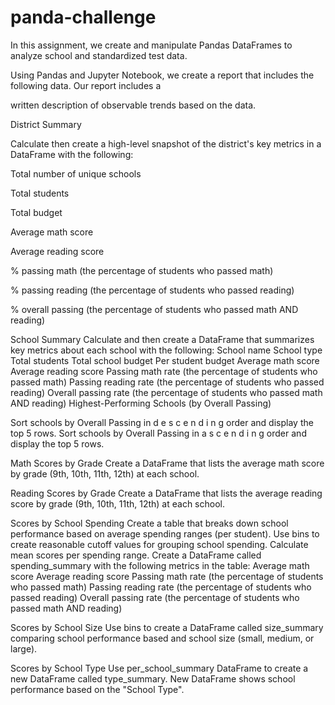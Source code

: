 # panda-challenge
In this assignment, we create and manipulate Pandas DataFrames to analyze school and standardized test data.

Using Pandas and Jupyter Notebook, we create a report that includes the following data. Our report includes a 

written description of observable trends based on the data.

District Summary

Calculate then create a high-level snapshot of the district's key metrics in a DataFrame with the following:
	
  Total number of unique schools
  
  Total students
	
  Total budget
	
  Average math score
	
  Average reading score
	
  % passing math (the percentage of students who passed math)
	
  % passing reading (the percentage of students who passed reading)
	
  % overall passing (the percentage of students who passed math AND reading)

School Summary
Calculate and then create a DataFrame that summarizes key metrics about each school with the following:
	School name
	School type
	Total students
	Total school budget
	Per student budget
	Average math score
	Average reading score
	Passing math rate (the percentage of students who passed math)
	Passing reading rate (the percentage of students who passed reading)
	Overall passing rate (the percentage of students who passed math AND reading)
	Highest-Performing Schools (by Overall Passing)

Sort schools by Overall Passing in  d e s c e n d i n g  order and display the top 5 rows.
Sort schools by Overall Passing in  a s c e n d i n g  order and display the top 5 rows.

Math Scores by Grade
Create a DataFrame that lists the average math score by grade (9th, 10th, 11th, 12th) at each school.

Reading Scores by Grade
Create a DataFrame that lists the average reading score by grade (9th, 10th, 11th, 12th) at each school.

Scores by School Spending
Create a table that breaks down school performance based on average spending ranges (per student).
Use bins to create reasonable cutoff values for grouping school spending.
Calculate mean scores per spending range.
Create a DataFrame called spending_summary with the following metrics in the table:
	Average math score
	Average reading score
	Passing math rate (the percentage of students who passed math)
	Passing reading rate (the percentage of students who passed reading)
	Overall passing rate (the percentage of students who passed math AND reading)

Scores by School Size
Use bins to create a DataFrame called size_summary comparing school performance based and school size (small, medium, or large).

Scores by School Type
Use per_school_summary DataFrame to create a new DataFrame called type_summary.
New DataFrame shows school performance based on the "School Type".
